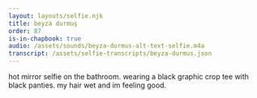 ```yaml
---
layout: layouts/selfie.njk
title: beyza durmuş
order: 87
is-in-chapbook: true
audio: /assets/sounds/beyza-durmus-alt-text-selfie.m4a
transcript: /assets/selfie-transcripts/beyza-durmus.json
---
```


hot mirror selfie on the bathroom. wearing a black graphic crop tee with black panties. my hair wet and im feeling good.

